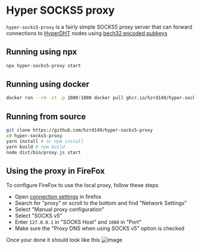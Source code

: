# Hyper SOCKS5 proxy

`hyper-socks5-proxy` is a fairly simple SOCKS5 proxy server that can forward connections to [HyperDHT](https://docs.pears.com/building-blocks/hyperdht) nodes using [bech32 encoded pubkeys](./src/address.ts)

## Running using npx

```bash
npx hyper-socks5-proxy start
```

## Running using docker

```bash
docker run --rm -it -p 1080:1080 docker pull ghcr.io/hzrd149/hyper-socks5-proxy:master
```

## Running from source

```bash
git clone https://github.com/hzrd149/hyper-socks5-proxy
cd hyper-socks5-proxy
yarn install # or npm install
yarn build # npm build
node dist/bin/proxy.js start
```

## Using the proxy in FireFox

To configure FireFox to use the local proxy, follow these steps

- Open [connection settings](https://support.mozilla.org/en-US/kb/connection-settings-firefox) in firefox
- Search for "proxy" or scroll to the bottom and find "Network Settings"
- Select "Manual proxy configuration"
- Select "SOCKS v5"
- Enter `127.0.0.1` in "SOCKS Host" and `1080` in "Port"
- Make sure the "Proxy DNS when using SOCKS v5" option is checked

Once your done it should look like this
![image](https://github.com/user-attachments/assets/3b4d0663-3ed0-448b-a11d-dd284e8f7c7b)
